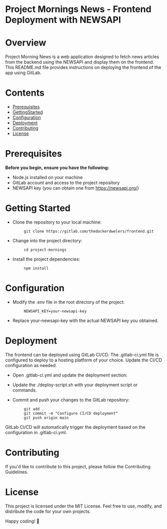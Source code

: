 # Project Mornings News - Frontend Deployment with NEWSAPI

# Overview

Project Morning News is a web application designed to fetch news articles from the backend using the NEWSAPI and display them on the frontend. This README.md file provides instructions on deploying the frontend of the app using GitLab.

# Contents

  - [Prerequisites](#prerequisites)
  - [GettingStarted](#getting--started)
  - [Configuration](#configuration)
  - [Deployment](#deployment)
  - [Contributing](#contributing)
  - [License](#license)


# Prerequisites

**Before you begin, ensure you have the following:**

 - Node.js installed on your machine
 - GitLab account and access to the project repository
 - NEWSAPI key (you can obtain one from https://newsapi.org/)

# Getting Started

 - Clone the repository to your local machine:

            git clone https://gitlab.com/thedockerdwelers/frontend.git

 - Change into the project directory:

            cd project-mornings

 - Install the project dependencies:

            npm install

# Configuration

 - Modify the .env file in the root directory of the project:

            NEWSAPI_KEY=your-newsapi-key

 - Replace your-newsapi-key with the actual NEWSAPI key you obtained.

# Deployment

The frontend can be deployed using GitLab CI/CD. The .gitlab-ci.yml file is configured to deploy to a hosting platform of your choice. Update the CI/CD configuration as needed.

 - Open .gitlab-ci.yml and update the deployment section:

 - Update the ./deploy-script.sh with your deployment script or commands.

 - Commit and push your changes to the GitLab repository:

            git add .
            git commit -m "Configure CI/CD deployment"
            git push origin main

GitLab CI/CD will automatically trigger the deployment based on the configuration in .gitlab-ci.yml.

# Contributing

If you'd like to contribute to this project, please follow the Contributing Guidelines.

# License

This project is licensed under the MIT License. Feel free to use, modify, and distribute the code for your own projects.

Happy coding! 🚀